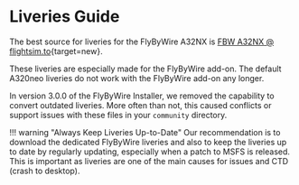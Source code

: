 # Liveries Guide

The best source for liveries for the FlyByWire A32NX is [FBW A32NX @ flightsim.to](https://flightsim.to/c/liveries/flybywire-a32nx/most-downloads){target=new}.

These liveries are especially made for the FlyByWire add-on. The default A320neo liveries do not work with the FlyByWire add-on any longer.

In version 3.0.0 of the FlyByWire Installer, we removed the capability to convert outdated liveries. More often than not, this caused conflicts or support issues with these files in your `community` directory.

!!! warning "Always Keep Liveries Up-to-Date"
    Our recommendation is to download the dedicated FlyByWire liveries and also to keep the liveries up to date by regularly updating, especially when a patch to MSFS is released. This is important as liveries are one of the main causes for issues and CTD (crash to desktop).
